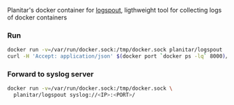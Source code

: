 
Planitar's docker container for [logspout](https://github.com/progrium/logspout),
ligthweight tool for collecting logs of docker containers

### Run

```sh
docker run -v=/var/run/docker.sock:/tmp/docker.sock planitar/logspout
curl -H 'Accept: application/json' $(docker port `docker ps -lq` 8000)/logs
```

### Forward to syslog server

```sh
docker run -v=/var/run/docker.sock:/tmp/docker.sock \
  planitar/logspout syslog://<IP>:<PORT>/
```
